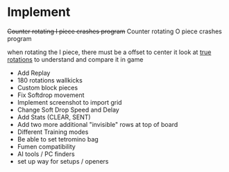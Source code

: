 # Implement
~~Counter rotating I piece crashes program~~
Counter rotating O piece crashes program

when rotating the I piece, there must be a offset to center it
look at [true rotations](https://harddrop.com/wiki/SRS) to understand and compare it in game

- Add Replay
- 180 rotations wallkicks
- Custom block pieces
- Fix Softdrop movement
- Implement screenshot to import grid
- Change Soft Drop Speed and Delay
- Add Stats (CLEAR, SENT)
- Add two more additional "invisible" rows at top of board
- Different Training modes
- Be able to set tetromino bag
- Fumen compatibility
- AI tools / PC finders
- set up way for setups / openers
